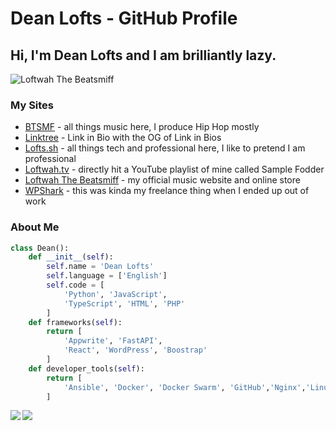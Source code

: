 # Dean Lofts - GitHub Profile

## Hi, I'm Dean Lofts and I am brilliantly lazy.

![Loftwah The Beatsmiff](https://pbs.twimg.com/profile_banners/1192091185/1638922330/1500x500 "Loftwah The Beatsmiff")

### My Sites

- [BTSMF](https://btsmf.link) - all things music here, I produce Hip Hop mostly
- [Linktree](https://linktr.ee/beatsmiff) - Link in Bio with the OG of Link in Bios
- [Lofts.sh](https://lofts.sh) - all things tech and professional here, I like to pretend I am professional
- [Loftwah.tv](https://loftwah.tv) - directly hit a YouTube playlist of mine called Sample Fodder
- [Loftwah The Beatsmiff](https://beatsmiff.com) - my official music website and online store
- [WPShark](https://wpshark.com.au) - this was kinda my freelance thing when I ended up out of work

### About Me

```python
class Dean():
    def __init__(self):
        self.name = 'Dean Lofts'
        self.language = ['English']
        self.code = [
            'Python', 'JavaScript',
            'TypeScript', 'HTML', 'PHP'
        ]
    def frameworks(self):
        return [
            'Appwrite', 'FastAPI',
            'React', 'WordPress', 'Boostrap'
        ]
    def developer_tools(self):
        return [
            'Ansible', 'Docker', 'Docker Swarm', 'GitHub','Nginx','Linux'
        ]
```

<div>
<a href="https://github-readme-stats.vercel.app/api?username=loftwah&theme=tokyonight&show_icons=true">
  <img  align="left" src="https://github-readme-stats.vercel.app/api?username=loftwah&theme=tokyonight&show_icons=true" />
</a>
<a href="https://github-readme-stats.vercel.app/api/top-langs/?username=loftwah&theme=tokyonight">
  <img align="left" src="https://github-readme-stats.vercel.app/api/top-langs/?username=loftwah&theme=tokyonight" />
</a>
</div>
